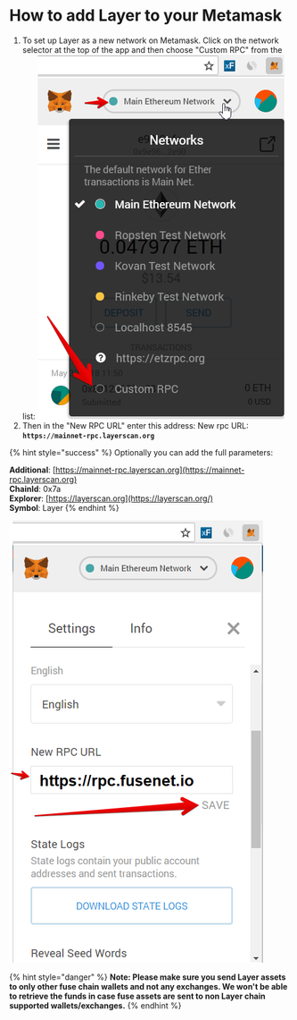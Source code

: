 # How to add Layer to your Metamask

1. To set up Layer as a new network on Metamask. Click on the network selector at the top of the app and then choose "Custom RPC" from the list:   ![](../../.gitbook/assets/etz1%20%281%29.png)  
2. Then in the "New RPC URL" enter this address: New rpc URL: **`https://mainnet-rpc.layerscan.org`**

{% hint style="success" %}
Optionally you can add the full parameters:

**Additional**: [https://mainnet-rpc.layerscan.org](https://mainnet-rpc.layerscan.org)  
**ChainId**: 0x7a  
**Explorer**: [https://layerscan.org](https://layerscan.org/)  
**Symbol**: Layer
{% endhint %}

![](../../.gitbook/assets/ez2.png)  


{% hint style="danger" %}
**Note: Please make sure you send Layer assets to only other fuse chain wallets and not any exchanges. We won't be able to retrieve the funds in case fuse assets are sent to non Layer chain supported wallets/exchanges.**
{% endhint %}

  


